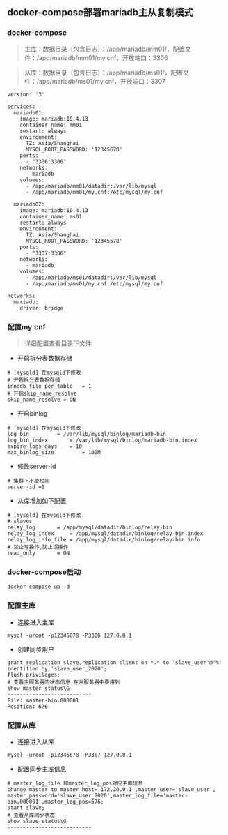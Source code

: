 ## docker-compose部署mariadb主从复制模式
### docker-compose
> 主库：数据目录（包含日志）：/app/mariadb/mm01/，配置文件：/app/mariadb/mm01/my.cnf，开放端口：3306

> 从库：数据目录（包含日志）：/app/mariadb/ms01/，配置文件：/app/mariadb/ms01/my.cnf，开放端口：3307

```
version: '3'

services:
  mariadb01:
    image: mariadb:10.4.13
    container_name: mm01
    restart: always
    environment:
      TZ: Asia/Shanghai
      MYSQL_ROOT_PASSWORD: '12345678'
    ports:
      - "3306:3306"
    networks:
      - mariadb
    volumes:
      - /app/mariadb/mm01/datadir:/var/lib/mysql
      - /app/mariadb/mm01/my.cnf:/etc/mysql/my.cnf

  mariadb02:
    image: mariadb:10.4.13
    container_name: ms01
    restart: always
    environment:
      TZ: Asia/Shanghai
      MYSQL_ROOT_PASSWORD: '12345678'
    ports:
      - "3307:3306"
    networks:
      - mariadb
    volumes:
      - /app/mariadb/ms01/datadir:/var/lib/mysql
      - /app/mariadb/ms01/my.cnf:/etc/mysql/my.cnf        

networks:
  mariadb:
    driver: bridge        
```

### 配置my.cnf
> 详细配置查看目录下文件

* 开启拆分表数据存储
```
# [mysqld] 在mysqld下修改
# 开启拆分表数据存储
innodb_file_per_table	= 1
# 开启skip_name_resolve
skip_name_resolve = ON
```
* 开启binlog
```
# [mysqld] 在mysqld下修改
log_bin			= /var/lib/mysql/binlog/mariadb-bin
log_bin_index		= /var/lib/mysql/binlog/mariadb-bin.index
expire_logs_days	= 10
max_binlog_size         = 100M
```

* 修改server-id
```
# 集群下不能相同
server-id =1 
```
* 从库增加如下配置
```
# [mysqld] 在mysqld下修改
# slaves
relay_log		= /app/mysql/datadir/binlog/relay-bin
relay_log_index		= /app/mysql/datadir/binlog/relay-bin.index
relay_log_info_file	= /app/mysql/datadir/binlog/relay-bin.info
# 禁止写操作,防止误操作
read_only		= ON
```

### docker-compose启动
```
docker-compose up -d
```

### 配置主库
* 连接进入主库
```
mysql -uroot -p12345678 -P3306 127.0.0.1 
```
* 创建同步用户
```
grant replication slave,replication client on *.* to 'slave_user'@'%' identified by 'slave_user_2020';
flush privileges;
# 查看主服务器的状态信息,在从服务器中要用到
show master status\G
---------------------------
File: master-bin.000001
Position: 676

```
### 配置从库
* 连接进入从库
```
mysql -uroot -p12345678 -P3307 127.0.0.1 
```
* 配置同步主库信息
```
# master_log_file 和master_log_pos对应主库信息
change master to master_host='172.20.0.1',master_user='slave_user',
master_password='slave_user_2020',master_log_file='master-bin.000001',master_log_pos=676;
start slave;
# 查看从库同步状态
show slave status\G 
---------------------------
```
